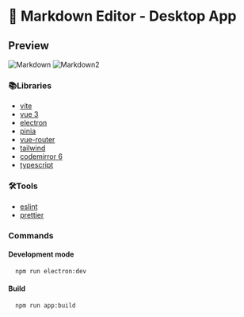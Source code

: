 # 📝 Markdown Editor - Desktop App

## Preview
![Markdown](https://user-images.githubusercontent.com/78246759/185416645-e9076930-694e-4499-a7e2-9477010356e0.png)
![Markdown2](https://user-images.githubusercontent.com/78246759/185416695-0473d436-0bdc-4d61-ae43-385c8e7ee210.png)


### 📚Libraries
- [vite](https://github.com/vitejs/vite)
- [vue 3](https://github.com/vuejs/vue)
- [electron](https://github.com/electron/electron)
- [pinia](https://github.com/vuejs/pinia)
- [vue-router](https://github.com/vuejs/router)
- [tailwind](https://github.com/tailwindlabs/tailwindcss)
- [codemirror 6](https://github.com/codemirror/codemirror.next/)
- [typescript](https://github.com/microsoft/TypeScript)

### 🛠Tools
- [eslint](https://github.com/eslint/eslint)
- [prettier](https://github.com/prettier/prettier)


### Commands

#### Development mode
```
  npm run electron:dev
```

#### Build
```
  npm run app:build
```
